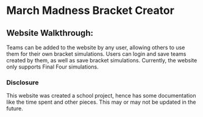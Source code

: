 # March Madness Bracket Creator

## Website Walkthrough:
Teams can be added to the website by any user, allowing others to use them for their own bracket simulations. Users can login and save teams created by them, as well as save bracket simulations. Currently, the website only supports Final Four simulations.

### Disclosure
This website was created a school project, hence has some documentation like the time spent and other pieces. This may or may not be updated in the future.
